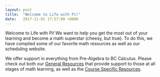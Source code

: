 ```yaml
---
layout: post
title:  "Welcome to Life with Pi!"
date:   2017-11-02 17:57:00 +0000
---
```

Welcome to Life with Pi! We want to help you get the most out of your learning and become a math superstar (cheesy, but true). To do this, we have compiled some of our favorite math resources as well as our scheduling website.

We offer support in everything from Pre-Algebra to BC Calculus. Please check out both our [General Resources][general-links] that provide support to those at all stages of math learning, as well as the [Course Specific Resources][course-specific-links].

[general-links]: http://lifewithpi.com
[course-specific-links]: http://lifewithpi.com

[jekyll-docs]: http://jekyllrb.com/docs/home
[jekyll-gh]:   https://github.com/jekyll/jekyll
[jekyll-talk]: https://talk.jekyllrb.com/
